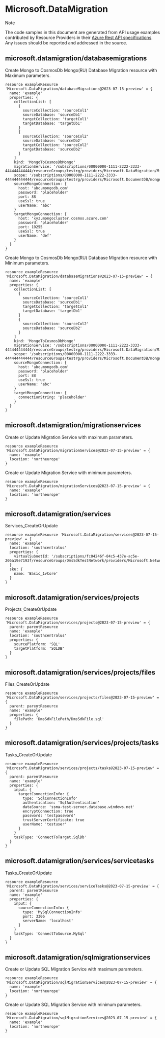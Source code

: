 # Microsoft.DataMigration
  
> [!NOTE]
> The code samples in this document are generated from API usage examples contributed by Resource Providers in their [Azure Rest API specifications](https://github.com/Azure/azure-rest-api-specs). Any issues should be reported and addressed in the source.


## microsoft.datamigration/databasemigrations

Create Mongo to CosmosDb Mongo(RU) Database Migration resource with Maximum parameters.
```bicep
resource exampleResource 'Microsoft.DataMigration/databaseMigrations@2023-07-15-preview' = {
  name: 'example'
  properties: {
    collectionList: [
      {
        sourceCollection: 'sourceCol1'
        sourceDatabase: 'sourceDb1'
        targetCollection: 'targetCol1'
        targetDatabase: 'targetDb1'
      }
      {
        sourceCollection: 'sourceCol2'
        sourceDatabase: 'sourceDb2'
        targetCollection: 'sourceCol2'
        targetDatabase: 'sourceDb2'
      }
    ]
    kind: 'MongoToCosmosDbMongo'
    migrationService: '/subscriptions/00000000-1111-2222-3333-444444444444/resourceGroups/testrg/providers/Microsoft.DataMigration/MigrationServices/testMigrationService'
    scope: '/subscriptions/00000000-1111-2222-3333-444444444444/resourceGroups/testrg/providers/Microsoft.DocumentDB/mongoClusters/targetCosmosDbClusterName'
    sourceMongoConnection: {
      host: 'abc.mongodb.com'
      password: 'placeholder'
      port: 88
      useSsl: true
      userName: 'abc'
    }
    targetMongoConnection: {
      host: 'xyz.mongocluster.cosmos.azure.com'
      password: 'placeholder'
      port: 10255
      useSsl: true
      userName: 'def'
    }
  }
}
```

Create Mongo to CosmosDb Mongo(RU) Database Migration resource with Minimum parameters.
```bicep
resource exampleResource 'Microsoft.DataMigration/databaseMigrations@2023-07-15-preview' = {
  name: 'example'
  properties: {
    collectionList: [
      {
        sourceCollection: 'sourceCol1'
        sourceDatabase: 'sourceDb1'
        targetCollection: 'targetCol1'
        targetDatabase: 'targetDb1'
      }
      {
        sourceCollection: 'sourceCol2'
        sourceDatabase: 'sourceDb2'
      }
    ]
    kind: 'MongoToCosmosDbMongo'
    migrationService: '/subscriptions/00000000-1111-2222-3333-444444444444/resourceGroups/testrg/providers/Microsoft.DataMigration/MigrationServices/testMigrationService'
    scope: '/subscriptions/00000000-1111-2222-3333-444444444444/resourceGroups/testrg/providers/Microsoft.DocumentDB/mongoClusters/targetCosmosDbClusterName'
    sourceMongoConnection: {
      host: 'abc.mongodb.com'
      password: 'placeholder'
      port: 88
      useSsl: true
      userName: 'abc'
    }
    targetMongoConnection: {
      connectionString: 'placeholder'
    }
  }
}
```

## microsoft.datamigration/migrationservices

Create or Update Migration Service with maximum parameters.
```bicep
resource exampleResource 'Microsoft.DataMigration/migrationServices@2023-07-15-preview' = {
  name: 'example'
  location: 'northeurope'
}
```

Create or Update Migration Service with minimum parameters.
```bicep
resource exampleResource 'Microsoft.DataMigration/migrationServices@2023-07-15-preview' = {
  name: 'example'
  location: 'northeurope'
}
```

## microsoft.datamigration/services

Services_CreateOrUpdate
```bicep
resource exampleResource 'Microsoft.DataMigration/services@2023-07-15-preview' = {
  name: 'example'
  location: 'southcentralus'
  properties: {
    virtualSubnetId: '/subscriptions/fc04246f-04c5-437e-ac5e-206a19e7193f/resourceGroups/DmsSdkTestNetwork/providers/Microsoft.Network/virtualNetworks/DmsSdkTestNetwork/subnets/default'
  }
  sku: {
    name: 'Basic_1vCore'
  }
}
```

## microsoft.datamigration/services/projects

Projects_CreateOrUpdate
```bicep
resource exampleResource 'Microsoft.DataMigration/services/projects@2023-07-15-preview' = {
  parent: parentResource 
  name: 'example'
  location: 'southcentralus'
  properties: {
    sourcePlatform: 'SQL'
    targetPlatform: 'SQLDB'
  }
}
```

## microsoft.datamigration/services/projects/files

Files_CreateOrUpdate
```bicep
resource exampleResource 'Microsoft.DataMigration/services/projects/files@2023-07-15-preview' = {
  parent: parentResource 
  name: 'example'
  properties: {
    filePath: 'DmsSdkFilePath/DmsSdkFile.sql'
  }
}
```

## microsoft.datamigration/services/projects/tasks

Tasks_CreateOrUpdate
```bicep
resource exampleResource 'Microsoft.DataMigration/services/projects/tasks@2023-07-15-preview' = {
  parent: parentResource 
  name: 'example'
  properties: {
    input: {
      targetConnectionInfo: {
        type: 'SqlConnectionInfo'
        authentication: 'SqlAuthentication'
        dataSource: 'ssma-test-server.database.windows.net'
        encryptConnection: true
        password: 'testpassword'
        trustServerCertificate: true
        userName: 'testuser'
      }
    }
    taskType: 'ConnectToTarget.SqlDb'
  }
}
```

## microsoft.datamigration/services/servicetasks

Tasks_CreateOrUpdate
```bicep
resource exampleResource 'Microsoft.DataMigration/services/serviceTasks@2023-07-15-preview' = {
  parent: parentResource 
  name: 'example'
  properties: {
    input: {
      sourceConnectionInfo: {
        type: 'MySqlConnectionInfo'
        port: 3306
        serverName: 'localhost'
      }
    }
    taskType: 'ConnectToSource.MySql'
  }
}
```

## microsoft.datamigration/sqlmigrationservices

Create or Update SQL Migration Service with maximum parameters.
```bicep
resource exampleResource 'Microsoft.DataMigration/sqlMigrationServices@2023-07-15-preview' = {
  name: 'example'
  location: 'northeurope'
}
```

Create or Update SQL Migration Service with minimum parameters.
```bicep
resource exampleResource 'Microsoft.DataMigration/sqlMigrationServices@2023-07-15-preview' = {
  name: 'example'
  location: 'northeurope'
}
```
